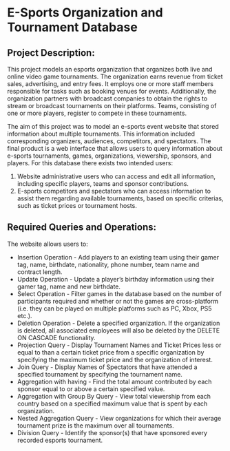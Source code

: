 # E-Sports Organization and Tournament Database


## Project Description:

This project models an esports organization that organizes both live and online video game tournaments. The organization earns revenue from ticket sales, advertising, and entry fees. It employs one or more staff members responsible for tasks such as booking venues for events. Additionally, the organization partners with broadcast companies to obtain the rights to stream or broadcast tournaments on their platforms. Teams, consisting of one or more players, register to compete in these tournaments.

The aim of this project was to model an e-sports event website that stored information about multiple tournaments. This information included corresponding organizers, audiences, competitors, and spectators. The final product is a web interface that allows users to query information about e-sports tournaments, games, organizations, viewership, sponsors, and players. For this database there exists two intended users:
1. Website administrative users who can access and edit all information, including specific players, teams and sponsor contributions.
2. E-sports competitors and spectators who can access information to assist them regarding available tournaments, based on specific criterias, such as ticket prices or tournament hosts.


## Required Queries and Operations:

The website allows users to:
* Insertion Operation - Add players to an existing team using their gamer tag, name, birthdate, nationality, phone number, team name and contract length.
* Update Operation - Update a player’s birthday information using their gamer tag, name and new birthdate.
* Select Operation - Filter games in the database based on the number of participants required and whether or not the games are cross-platform (i.e. they can be played on multiple platforms such as PC, Xbox, PS5 etc.).
* Deletion Operation - Delete a specified organization. If the organization is deleted, all associated employees will also be deleted by the DELETE ON CASCADE functionality.
* Projection Query - Display Tournament Names and Ticket Prices less or equal to than a certain ticket price from a specific organization by specifying the maximum ticket price and the organization of interest.
* Join Query - Display Names of Spectators that have attended a specified tournament by specifying the tournament name.
* Aggregation with having - Find the total amount contributed by each sponsor equal to or above a certain specified value.
* Aggregation with Group By Query - View total viewership from each country based on a specified maximum value that is spent by each organization.
* Nested Aggregation Query - View organizations for which their average tournament prize is the maximum over all tournaments.
* Division Query - Identify the sponsor(s) that have sponsored every recorded esports tournament.



